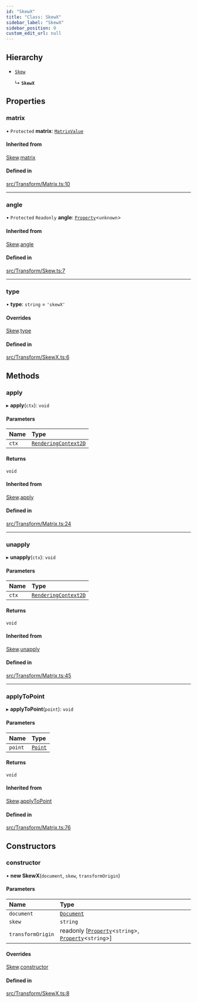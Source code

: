 ```yaml
---
id: "SkewX"
title: "Class: SkewX"
sidebar_label: "SkewX"
sidebar_position: 0
custom_edit_url: null
---
```


## Hierarchy

- [`Skew`](Skew.md)

  ↳ **`SkewX`**

## Properties

### matrix

• `Protected` **matrix**: [`MatrixValue`](../#matrixvalue)

#### Inherited from

[Skew](Skew.md).[matrix](Skew.md#matrix)

#### Defined in

[src/Transform/Matrix.ts:10](https://github.com/canvg/canvg/blob/5ea8056/src/Transform/Matrix.ts#L10)

___

### angle

• `Protected` `Readonly` **angle**: [`Property`](Property.md)<`unknown`\>

#### Inherited from

[Skew](Skew.md).[angle](Skew.md#angle)

#### Defined in

[src/Transform/Skew.ts:7](https://github.com/canvg/canvg/blob/5ea8056/src/Transform/Skew.ts#L7)

___

### type

• **type**: `string` = `'skewX'`

#### Overrides

[Skew](Skew.md).[type](Skew.md#type)

#### Defined in

[src/Transform/SkewX.ts:6](https://github.com/canvg/canvg/blob/5ea8056/src/Transform/SkewX.ts#L6)

## Methods

### apply

▸ **apply**(`ctx`): `void`

#### Parameters

| Name | Type |
| :------ | :------ |
| `ctx` | [`RenderingContext2D`](../#renderingcontext2d) |

#### Returns

`void`

#### Inherited from

[Skew](Skew.md).[apply](Skew.md#apply)

#### Defined in

[src/Transform/Matrix.ts:24](https://github.com/canvg/canvg/blob/5ea8056/src/Transform/Matrix.ts#L24)

___

### unapply

▸ **unapply**(`ctx`): `void`

#### Parameters

| Name | Type |
| :------ | :------ |
| `ctx` | [`RenderingContext2D`](../#renderingcontext2d) |

#### Returns

`void`

#### Inherited from

[Skew](Skew.md).[unapply](Skew.md#unapply)

#### Defined in

[src/Transform/Matrix.ts:45](https://github.com/canvg/canvg/blob/5ea8056/src/Transform/Matrix.ts#L45)

___

### applyToPoint

▸ **applyToPoint**(`point`): `void`

#### Parameters

| Name | Type |
| :------ | :------ |
| `point` | [`Point`](Point.md) |

#### Returns

`void`

#### Inherited from

[Skew](Skew.md).[applyToPoint](Skew.md#applytopoint)

#### Defined in

[src/Transform/Matrix.ts:76](https://github.com/canvg/canvg/blob/5ea8056/src/Transform/Matrix.ts#L76)

## Constructors

### constructor

• **new SkewX**(`document`, `skew`, `transformOrigin`)

#### Parameters

| Name | Type |
| :------ | :------ |
| `document` | [`Document`](Document.md) |
| `skew` | `string` |
| `transformOrigin` | readonly [[`Property`](Property.md)<`string`\>, [`Property`](Property.md)<`string`\>] |

#### Overrides

[Skew](Skew.md).[constructor](Skew.md#constructor)

#### Defined in

[src/Transform/SkewX.ts:8](https://github.com/canvg/canvg/blob/5ea8056/src/Transform/SkewX.ts#L8)
